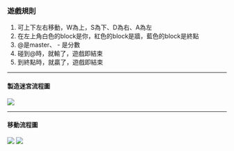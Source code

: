 
### 遊戲規則

1. 可上下左右移動，W為上，S為下、D為右、A為左
2. 在左上角白色的block是你，紅色的block是牆，藍色的block是終點
3. @是master、 - 是分數
4. 碰到@時，就輸了，遊戲即結束
5. 到終點時，就贏了，遊戲即結束
  
  

---

#### 製造迷宮流程圖
![](https://i.imgur.com/94xpA5V.png)


----

#### 移動流程圖

![](https://i.imgur.com/kGkCrHp.png=300*300)
![](https://i.imgur.com/9JLarXS.png)

